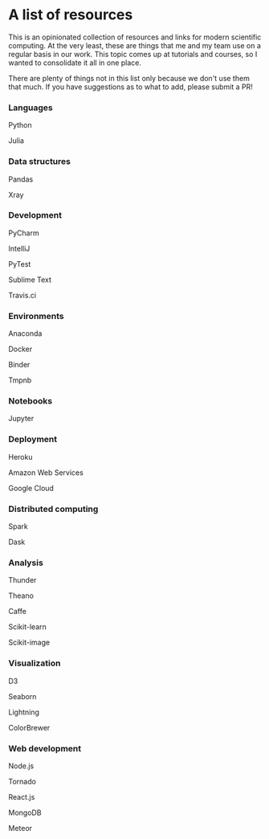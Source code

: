 # A list of resources

This is an opinionated collection of resources and links for modern scientific computing. At the very least, these are things that me and my team use on a regular basis in our work. This topic comes up at tutorials and courses, so I wanted to consolidate it all in one place.

There are plenty of things not in this list only because we don't use them that much. If you have suggestions as to what to add, please submit a PR!

### Languages

Python

Julia

### Data structures

Pandas

Xray

### Development

PyCharm

IntelliJ

PyTest

Sublime Text

Travis.ci

### Environments

Anaconda

Docker

Binder

Tmpnb

### Notebooks

Jupyter

### Deployment

Heroku

Amazon Web Services

Google Cloud

### Distributed computing

Spark

Dask

### Analysis

Thunder

Theano

Caffe

Scikit-learn

Scikit-image

### Visualization

D3

Seaborn

Lightning

ColorBrewer

### Web development

Node.js

Tornado

React.js

MongoDB

Meteor



